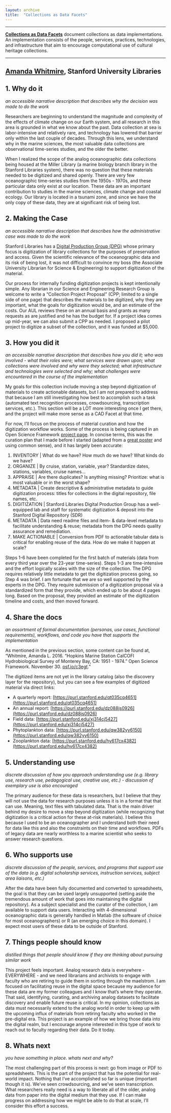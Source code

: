 ```yaml
---
layout: archive
title:  "Collections as Data Facets"
---
```

---

[**Collections as Data Facets**]() document collections as data implementations. An implementation consists of the people, services, practices, technologies, and infrastructure that aim to encourage computational use of cultural heritage collections. 

---

## [**Amanda Whitmire**](https://library.stanford.edu/people/thalassa), Stanford University Libraries

## 1. Why do it

 *an accessible narrative description that describes why the decision was made to do the work*
 
Researchers are beginning to understand the magnitude and complexity of the effects of climate change on our Earth system, and all research in this area is grounded in what we know about the past. Data collection at sea is labor-intensive and relatively rare, and technology has lowered that barrier only within the last couple of decades. Through this lens, we understand why in the marine sciences, the most valuable data collections are observational time-series studies, and the older the better. 

When I realized the scope of the analog oceanographic data collections being housed at the Miller Library (a marine biology branch library in the Stanford Libraries system), there was no question that these materials needed to be digitized and shared openly. There are very few oceanographic time-series studies from the 1950s - 1970s, and these particular data only exist at our location. These data are an important contribution to studies in the marine sciences, climate change and coastal ecology. Our library is located in a tsunami zone, and since we have the only copy of these data, they are at significant risk of being lost. 

## 2. Making the Case 

*an accessible narrative description that describes how the administrative case was made to do the work*

Stanford Libraries has a [Digital Production Group (DPG)](https://library.stanford.edu/research/digitization-services/labs/digital-production-group) whose primary focus is digitization of library collections for the purposes of preservation and access. Given the scientific relevance of the oceanographic data and its risk of being lost, it was not difficult to convince my boss (the Associate University Librarian for Science & Engineering) to support digitization of the material. 

Our process for internally funding digitization projects is kept intentionally simple. Any librarian in our Science and Engineering Research Group is welcome to write a “Collection Project Proposal” (CPP; limited to a single side of one page) that describes the materials to be digitized, why they are important, what the goals for digitization would be, and an estimate of the costs. Our AUL reviews these on an annual basis and grants as many requests as are justified and he has the budget for. If a project idea comes up mid-year, we can also submit a CPP as needed. I proposed a pilot project to digitize a subset of the collection, and it was funded at $5,000.

## 3. How you did it

*an accessible narrative description that describes how you did it; who was involved - what their roles were; what services were drawn upon; what collections were involved and why were they selected; what infrastructure and technologies were selected and why; what challenges were encountered in the course of the implementation*

My goals for this collection include moving a step beyond digitization of materials to create actionable datasets, but I am not prepared to address that because I am still investigating how best to accomplish such a task (automated text recognition processes, crowdsourcing, transcription services, etc.). This section will be a LOT more interesting once I get there, and the project will make more sense as a CAD Facet at that time.

For now, I’ll focus on the process of material curation and how the digitization workflow works. Some of the process is being captured in an Open Science Framework [project page](https://osf.io/c3egt/). In concise terms, this was the curation plan that I made before I started (adapted from a [great poster](https://opensky.ucar.edu/islandora/object/dcerc%3A20/) and using common sense), and it has largely been accurate: 

1. INVENTORY | What do we have? How much do we have? What kinds do we have?
2. ORGANIZE | By cruise, station, variable, year? Standardize dates,  stations, variables,  cruise names...
3. APPRAISE | Are there duplicates? Is anything missing? Prioritize: what is most valuable or in the worst shape?
4. METADATA | Create descriptive & administrative metadata to guide digitization process: titles for collections in the digital repository, file names, etc.
5. DIGITIZATION | Stanford Libraries Digital Production Group has a well-equipped lab and staff for systematic digitization & deposit into the Stanford Digital Repository (SDR)
6. METADATA | Data need readme files and item- & data-level metadata to facilitate understanding & reuse; metadata from the DPG needs quality assurance and remediation. 
7. MAKE ACTIONABLE | Conversion from PDF to actionable tabular data is critical for enabling reuse of the data. How do we make it happen at scale?

Steps 1-6 have been completed for the first batch of materials (data from every third year over the 23-year time-series). Steps 1-3 are time-intensive and the effort logically scales with the size of the collection. The DPG requires relatively little metadata to get the digitization process going, so Step 4 was brief. I am fortunate that we are so well supported by the experts in the DPG. They require submission of a digitization proposal via a standardized form that they provide, which ended up to be about 4 pages long. Based on the proposal, they provided an estimate of the digitization timeline and costs, and then moved forward.   

## 4. Share the docs 

*an assortment of formal documentation (personas, use cases, functional requirements), workflows, and code you have that supports the implementation*

As mentioned in the previous section, some content can be found at, “Whitmire, Amanda L. 2016. “Hopkins Marine Station CalCOFI Hydrobiological Survey of Monterey Bay, CA: 1951 - 1974.” Open Science Framework. November 30. [osf.io/c3egt](https://osf.io/c3egt/).” 

The digitized items are not yet in the library catalog (also the discovery layer for the repository), but you can see a few examples of digitized material via direct links:

* A quarterly report: [https://purl.stanford.edu/qt035cq4651](https://purl.stanford.edu/qt035cq4651)
* An annual report: [https://purl.stanford.edu/dz088js0926](https://purl.stanford.edu/dz088js0926) 
* Field data: [https://purl.stanford.edu/xj314cj5427](https://purl.stanford.edu/xj314cj5427) 
* Phytoplankton data: [https://purl.stanford.edu/qw382yy6150](https://purl.stanford.edu/qw382yy6150) 
* Zooplankton data: [https://purl.stanford.edu/hy617cx4382](https://purl.stanford.edu/hy617cx4382) 

## 5. Understanding use 

*discrete discussion of how you approach understanding use (e.g. library use, research use, pedagogical use, creative use, etc.) - discussion of exemplary use is also encouraged*

The primary audience for these data is researchers, but I believe that they will not use the data for research purposes unless it is in a format that that can use. Meaning, text files with tabulated data. That is the main driver behind my desire to move a step beyond digitization (while recognizing that digitization is a critical action for these at-risk materials). I believe this because I used to be an oceanographer and I understand both their need for data like this and also the constraints on their time and workflows. PDFs of legacy data are nearly worthless to a marine scientist who seeks to answer research questions. 

## 6. Who supports use

*discrete discussion of the people, services, and programs that support use of the data (e.g. digital scholarship services, instruction services, subject area liaisons, etc.)*

After the data have been fully documented and converted to spreadsheets, the goal is that they can be used largely unsupported (setting aside the tremendous amount of work that goes into maintaining the digital repository). As a subject specialist and the curator of the collection, I am available to support data users. Interacting with 4-dimensional oceanographic data is generally handled in Matlab (the software of choice for most oceanographers) or R (an emerging choice in this domain). I expect most users of these data to be outside of Stanford. 

## 7. Things people should know 

*distilled things that people should know if they are thinking about pursuing similar work*

This project feels important. Analog research data is everywhere - EVERYWHERE - and we need librarians and archivists to engage with faculty who are retiring to guide them in sorting through the maelstrom. I am focused on facilitating reuse in the digital space because my audience for these data are my former colleagues and I know that’s where they operate. That said, identifying, curating, and archiving analog datasets to facilitate discovery and enable future reuse is critical. In my opinion, collections as data must necessarily extend to the analog world in order to keep up with the upcoming influx of materials from retiring faculty who worked in the pre-digital era. This project is an example of how we bring those data into the digital realm, but I encourage anyone interested in this type of work to reach out to faculty regarding their data. Do it today.

## 8. Whats next

*you have something in place. whats next and why?* 

The most challenging part of this process is next: go from image or PDF to spreadsheets. This is the part of the project that has the potential for real-world impact. Nothing that I’ve accomplished so far is unique (important though it is). We’ve seen crowdsourcing, and we’ve seen transcription. What researchers really need is a way to liberate all of the older, analog data from paper into the digital medium that they use. If I can make progress on addressing how we might be able to do that at scale, I’ll consider this effort a success. 
